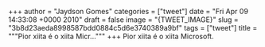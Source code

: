 
+++
author = "Jaydson Gomes"
categories = ["tweet"]
date = "Fri Apr 09 14:33:08 +0000 2010"
draft = false
image = "{TWEET_IMAGE}"
slug = "3b8d23aeda8998587bdd0884c5d6e3740389a9bf"
tags = ["tweet"]
title = """Pior xiita é o xiita Micr..."""
+++
Pior xiita é o xiita Microsoft.
